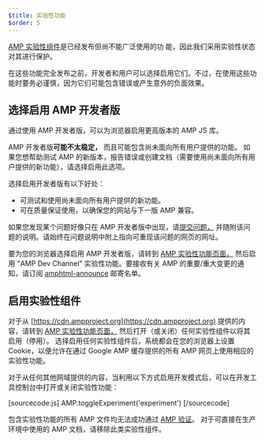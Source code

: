 ```yaml
---
$title: 实验性功能
$order: 5
---
```


[AMP 实验性组件](https://github.com/ampproject/amphtml/tree/master/tools/experiments)是已经发布但尚不能广泛使用的功
能，因此我们采用实验性状态对其进行保护。

在这些功能完全发布之前，开发者和用户可以选择启用它们。不过，在使用这些功能时要务必谨慎，因为它们可能包含错误或产生意外的负面效果。

## 选择启用 AMP 开发者版

通过使用 AMP 开发者版，可以为浏览器启用更高版本的 AMP JS 库。

AMP 开发者版**可能不太稳定，** 而且可能包含尚未面向所有用户提供的功能。 如果您想帮助测试 AMP 的新版本，报告错误或创建文档（需要使用尚未面向所有用户提供的新功能），请选择启用此选项。

选择启用开发者版有以下好处：

- 可测试和使用尚未面向所有用户提供的新功能。
- 可在质量保证使用，以确保您的网站与下一版 AMP 兼容。

如果您发现某个问题好像只在 AMP 开发者版中出现，请[提交问题，](https://github.com/ampproject/amphtml/issues/new) 并随附该问题的说明。请始终在问题说明中附上指向可重现该问题的网页的网址。

要为您的浏览器选择启用 AMP 开发者版，请转到 [AMP 实验性功能页面，](https://cdn.ampproject.org/experiments.html) 然后启用 "AMP Dev Channel" 实验性功能。要接收有关 AMP 的重要/重大变更的通知，请订阅 [amphtml-announce](https://groups.google.com/forum/#!forum/amphtml-announce) 邮寄名单。

## 启用实验性组件

对于从 [https://cdn.ampproject.org](https://cdn.ampproject.org) 提供的内容，请转到 [AMP 实验性功能页面，](https://cdn.ampproject.org/experiments.html) 然后打开（或关闭）任何实验性组件以将其启用（停用）。 选择启用任何实验性组件后，系统都会在您的浏览器上设置 Cookie，以便允许在通过 Google AMP 缓存提供的所有 AMP 网页上使用相应的实验性功能。

对于从任何其他网域提供的内容，当利用以下方式启用开发模式后，可以在开发工具控制台中打开或关闭实验性功能：

[sourcecode:js]
AMP.toggleExperiment('experiment')
[/sourcecode]

包含实验性功能的所有 AMP 文件均无法成功通过 
[AMP 验证](/zh_cn/docs/guides/validate.html)。
对于可直接在生产环境中使用的 AMP 文档，请移除此类实验性组件。


